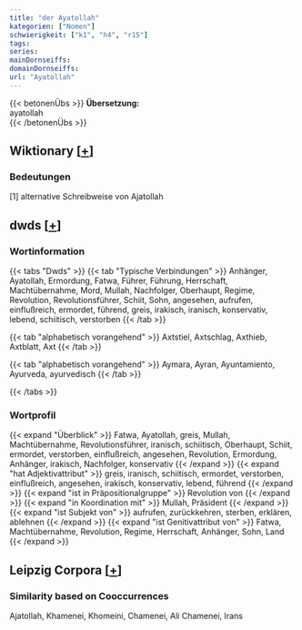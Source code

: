 ```yaml
---
title: "der Ayatollah"
kategorien: ["Nomen"]
schwierigkeit: ["k1", "h4", "r15"]
tags:
series:
mainDornseiffs:
domainDornseiffs:
url: "Ayatollah"
---
```


{{< betonenÜbs >}}
**Übersetzung:**  
ayatollah  
{{< /betonenÜbs >}}

## Wiktionary [[+](https://de.wiktionary.org/wiki/Ayatollah)]

### Bedeutungen
[1] alternative Schreibweise von Ajatollah  



## dwds [[+](https://www.dwds.de/wb/Ayatollah)]

### Wortinformation
{{< tabs "Dwds" >}}
{{< tab "Typische Verbindungen" >}}
Anhänger, Ayatollah, Ermordung, Fatwa, Führer, Führung, Herrschaft, Machtübernahme, Mord, Mullah, Nachfolger, Oberhaupt, Regime, Revolution, Revolutionsführer, Schiit, Sohn, angesehen, aufrufen, einflußreich, ermordet, führend, greis, irakisch, iranisch, konservativ, lebend, schiitisch, verstorben
{{< /tab >}}

{{< tab "alphabetisch vorangehend" >}}
Axtstiel, Axtschlag, Axthieb, Axtblatt, Axt
{{< /tab >}}

{{< tab "alphabetisch vorangehend" >}}
Aymara, Ayran, Ayuntamiento, Ayurveda, ayurvedisch
{{< /tab >}}

{{< /tabs >}}

### Wortprofil
{{< expand "Überblick" >}} Fatwa, Ayatollah, greis, Mullah, Machtübernahme, Revolutionsführer, iranisch, schiitisch, Oberhaupt, Schiit, ermordet, verstorben, einflußreich, angesehen, Revolution, Ermordung, Anhänger, irakisch, Nachfolger, konservativ {{< /expand >}}
{{< expand "hat Adjektivattribut" >}} greis, iranisch, schiitisch, ermordet, verstorben, einflußreich, angesehen, irakisch, konservativ, lebend, führend {{< /expand >}}
{{< expand "ist in Präpositionalgruppe" >}} Revolution von {{< /expand >}}
{{< expand "in Koordination mit" >}} Mullah, Präsident {{< /expand >}}
{{< expand "ist Subjekt von" >}} aufrufen, zurückkehren, sterben, erklären, ablehnen {{< /expand >}}
{{< expand "ist Genitivattribut von" >}} Fatwa, Machtübernahme, Revolution, Regime, Herrschaft, Anhänger, Sohn, Land {{< /expand >}}

## Leipzig Corpora [[+](https://corpora.uni-leipzig.de/en/res?word=Ayatollah&corpusId=deu_newscrawl-public_2018)]


### Similarity based on Cooccurrences
Ajatollah, Khamenei, Khomeini, Chamenei, Ali Chamenei, Irans


